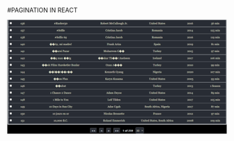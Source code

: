#PAGINATION IN REACT 

[![](https://github.com/disha2sinha/NetajiSubhashEngineeringCollege-DesignLab2021-PracticalAssignment/blob/main/snapshots/Output2.png)](https://user-images.githubusercontent.com/42354197/124426026-0cccbd80-dd87-11eb-8f20-ee17b41e6aa8.mp4)



